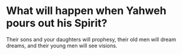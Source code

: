 # What will happen when Yahweh pours out his Spirit?

Their sons and your daughters will prophesy, their old men will dream dreams, and their young men will see visions.
